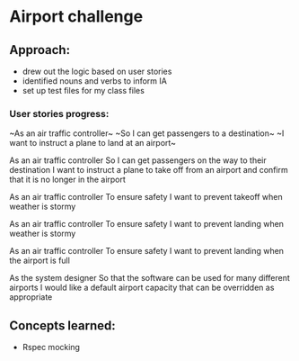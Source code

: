 # Airport challenge

## Approach:

- drew out the logic based on user stories
- identified nouns and verbs to inform IA
- set up test files for my class files



### User stories progress:

~As an air traffic controller~ 
~So I can get passengers to a destination~ 
~I want to instruct a plane to land at an airport~

As an air traffic controller 
So I can get passengers on the way to their destination 
I want to instruct a plane to take off from an airport and confirm that it is no longer in the airport

As an air traffic controller 
To ensure safety 
I want to prevent takeoff when weather is stormy 

As an air traffic controller 
To ensure safety 
I want to prevent landing when weather is stormy 

As an air traffic controller 
To ensure safety 
I want to prevent landing when the airport is full 

As the system designer
So that the software can be used for many different airports
I would like a default airport capacity that can be overridden as appropriate

## Concepts learned:

- Rspec mocking